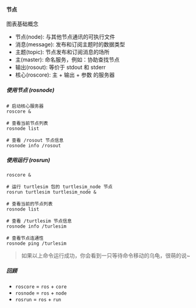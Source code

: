 #### 节点

图表基础概念

+ 节点(node): 与其他节点通讯的可执行文件
+ 消息(message): 发布和订阅主题时的数据类型
+ 主题(topic): 节点发布和订阅消息的场所
+ 主(master): 命名服务，例如：协助查找节点
+ 输出(rosout): 等价于 stdout 和 stderr
+ 核心(roscore): 主 + 输出 + 参数 的服务器

##### 使用节点 (rosnode)

```shell
# 启动核心服务器
roscore &

# 查看当前节点列表
rosnode list

# 查看 /rosout 节点信息
rosnode info /rosout
```

##### 使用运行 (rosrun)

```
roscore &

# 运行 turtlesim 包的 turtlesim_node 节点
rosrun turtlesim turtlesim_node &

# 查看当前的节点列表
rosnode list

# 查看 /turtlesim 节点信息
rosnode info /turlesim

# 查看节点连通性
rosnode ping /turlesim
```

> 如果以上命令运行成功，你会看到一只等待命令移动的乌龟，很萌的说~

##### 回顾

+ `roscore` = `ros` + `core`
+ `rosnode` = `ros` + `node`
+ `rosrun` = `ros` + `run`

